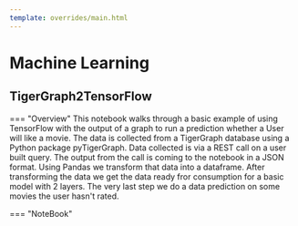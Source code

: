 ```yaml
---
template: overrides/main.html
---
```


# Machine Learning

## TigerGraph2TensorFlow

=== "Overview"
    This notebook walks through a basic example of using TensorFlow with the output of a graph to run a prediction whether a User will like a movie. The data is collected from a TigerGraph database using a Python package pyTigerGraph. Data collected is via a REST call on a user built query. The output from the call is coming to the notebook in a JSON format. Using Pandas we transform that data into a dataframe. After transforming the data we get the data ready fror consumption for a basic model with 2 layers. The very last step we do a data prediction on some movies the user hasn't rated.

=== "NoteBook"
    <script src="https://gist.github.com/HerkTG/3c9f134487e82b1c9926beb7cff9d7b5.js"></script>

    